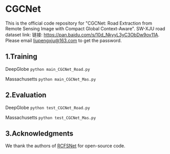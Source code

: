 # CGCNet
This is the official code repository for "CGCNet: Road Extraction from Remote Sensing Image  with Compact Global Context-Aware". 
SW-XJU road dataset link: 链接: https://pan.baidu.com/s/10d_NkyyL3yC3ObDw9ov11A. Please email liupengxju@163.com to get the password.

## 1.Training
DeepGlobe
`python main_CGCNet_Road.py`

Massachusetts
`python main_CGCNet_Mas.py`

## 2.Evaluation
DeepGlobe
`python test_CGCNet_Road.py`

Massachusetts
`python test_CGCNet_Mas.py`

## 3.Acknowledgments
We thank the authors of [RCFSNet](https://github.com/CVer-Yang/RCFSNet) for open-source code.

